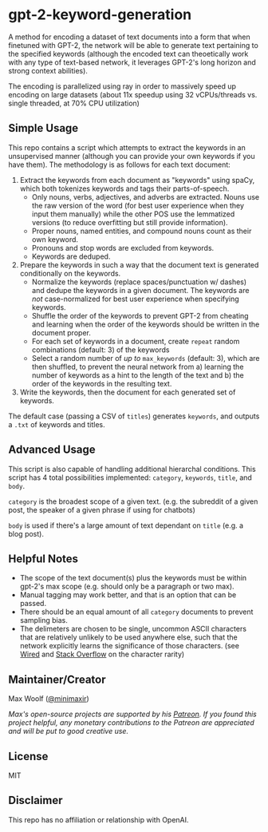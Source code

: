 # gpt-2-keyword-generation

A method for encoding a dataset of text documents into a form that when finetuned with GPT-2, the network will be able to generate text pertaining to the specified keywords (although the encoded text can theoetically work with any type of text-based network, it leverages GPT-2's long horizon and strong context abilities).

The encoding is parallelized using ray in order to massively speed up encoding on large datasets (about 11x speedup using 32 vCPUs/threads vs. single threaded, at 70% CPU utilization)

## Simple Usage

This repo contains a script which attempts to extract the keywords in an unsupervised manner (although you can provide your own keywords if you have them). The methodology is as follows for each text document:

1. Extract the keywords from each document as "keywords" using spaCy, which both tokenizes keywords and tags their parts-of-speech.
	* Only nouns, verbs, adjectives, and adverbs are extracted. Nouns use the raw version of the word (for best user experience when they input them manually) while the other POS use the lemmatized versions (to reduce overfitting but still provide information).
	* Proper nouns, named entities, and compound nouns count as their own keyword.
	* Pronouns and stop words are excluded from keywords.
	* Keywords are deduped.
2. Prepare the keywords in such a way that the document text is generated conditionally on the keywords.
	* Normalize the keywords (replace spaces/punctuation w/ dashes) and dedupe the keywords in a given document. The keywords are *not* case-normalized for best user experience when specifying keywords.
	* Shuffle the order of the keywords to prevent GPT-2 from cheating and learning when the order of the keywords should be written in the document proper.
	* For each set of keywords in a document, create `repeat` random combinations (default: 3) of the keywords
	* Select a random number of *up to* `max_keywords` (default: 3), which are then shuffled, to prevent the neural network from a) learning the number of keywords as a hint to the length of the text and b) the order of the keywords in the resulting text.
3. Write the keywords, then the document for each generated set of keywords.

The default case (passing a CSV of `titles`) generates `keywords`, and outputs a `.txt` of keywords and titles.

## Advanced Usage

This script is also capable of handling additional hierarchal conditions. This script has 4 total possibilities implemented:
`category`, `keywords`, `title`, and `body`.

`category` is the broadest scope of a given text. (e.g. the subreddit of a given post, the speaker of a given phrase if using for chatbots)

`body` is used if there's a large amount of text dependant on `title` (e.g. a blog post).

## Helpful Notes

* The scope of the text document(s) plus the keywords must be within gpt-2's max scope (e.g. should only be a paragraph or two max).
* Manual tagging may work better, and that is an option that can be passed.
* There should be an equal amount of all `category` documents to prevent sampling bias.
* The delimeters are chosen to be single, uncommon ASCII characters that are relatively unlikely to be used anywhere else, such that the network explicitly learns the significance of those characters. (see [Wired](https://www.wired.com/2013/08/the-rarity-of-the-ampersand/) and [Stack Overflow](https://stackoverflow.com/questions/492090/least-used-delimiter-character-in-normal-text-ascii-128) on the character rarity)

## Maintainer/Creator

Max Woolf ([@minimaxir](https://minimaxir.com))

*Max's open-source projects are supported by his [Patreon](https://www.patreon.com/minimaxir). If you found this project helpful, any monetary contributions to the Patreon are appreciated and will be put to good creative use.*

## License

MIT

## Disclaimer

This repo has no affiliation or relationship with OpenAI.